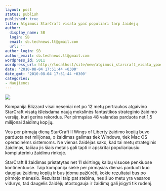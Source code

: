 ```yaml
---
layout: post
status: publish
published: true
title: Atgimusi StarCraft visata ypač populiari tarp žaidėjų
author:
  display_name: SB
  login: SB
  email: sb.technews.lt@gmail.com
  url: ''
author_login: SB
author_email: sb.technews.lt@gmail.com
wordpress_id: 5011
wordpress_url: http://localhost/site/new/atgimusi_starcraft_visata_ypac_populiari_tarp_zaideju/
date: '2010-08-04 17:51:44 +0300'
date_gmt: '2010-08-04 17:51:44 +0300'
categories:
- Naujienos
---
```

<div class="imgright"><img src="http://www.part.lt/img/d8fa59b1b39817d21e0e80b45b43d2f8884.jpg"  /></div>
<p>Kompanija Blizzard visai neseniai net po 12 metų pertraukos atgaivino StarCraft visatą išleisdama naują mokslinės fantastikos strateginio žaidimo versiją, kuri gerina rekordus. Per pirmąsias 48 valandas parduota net 1,5 milijonai žaidimų kopijų.</p>
<p>Vos per pirmąją dieną StarCraft II Wings of Liberty žaidimo kopijų buvo parduota net milijonas, o žaidimas galimas tiek Windows, tiek Mac OS operacinėms sistemoms. Ne vienas žaidėjas sako, kad tai metų strateginis žaidimas, tačiau jis šiais metais gali tapti ir apskritai populiariausiu kompiuteriniu žaidimu rinkoje.</p>
<p>StarCraft II žaidimas pristatytas net 11 skirtingų kalbų visuose penkiuose kontinentuose. Taip kompanija siekė per pirmąsias dienas parduoti kuo daugiau žaidimų kopijų ir bus įdomu pažiūrėti, kokie rezultatai bus po pirmojo mėnesio. Rezultatai taip pat stebina, nes šiuo metu yra vasaros vidurys, tad daugelis žaidėjų atostogauja ir žaidimą gali įsigyti tik rudenį.</p>
